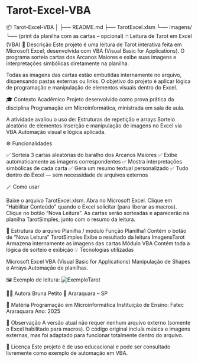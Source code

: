 # Tarot-Excel-VBA
📦 Tarot-Excel-VBA │ ├── README.md ├── TarotExcel.xlsm └── imagens/      └── (print da planilha com as cartas – opcional)
🃏 Leitura de Tarot em Excel (VBA)
📘 Descrição
Este projeto é uma leitura de Tarot interativa feita em Microsoft Excel, desenvolvida com VBA (Visual Basic for Applications).
O programa sorteia cartas dos Arcanos Maiores e exibe suas imagens e interpretações simbólicas diretamente na planilha.

Todas as imagens das cartas estão embutidas internamente no arquivo, dispensando pastas externas ou links.
O objetivo do projeto é aplicar lógica de programação e manipulação de elementos visuais dentro do Excel.

🎓 Contexto Acadêmico
Projeto desenvolvido como prova prática da disciplina
Programação em Microinformática,
ministrada em sala de aula.

A atividade avaliou o uso de:
Estruturas de repetição e arrays
Sorteio aleatório de elementos
Inserção e manipulação de imagens no Excel via VBA
Automação visual e lógica aplicada.

⚙️ Funcionalidades

✅ Sorteia 3 cartas aleatórias do baralho dos Arcanos Maiores
✅ Exibe automaticamente as imagens correspondentes
✅ Mostra interpretações simbólicas de cada carta
✅ Gera um resumo textual personalizado
✅ Tudo dentro do Excel — sem necessidade de arquivos externos

🪄 Como usar

Baixe o arquivo TarotExcel.xlsm.
Abra no Microsoft Excel.
Clique em “Habilitar Conteúdo” quando o Excel solicitar (para liberar as macros).
Clique no botão “Nova Leitura”.
As cartas serão sorteadas e aparecerão na planilha TarotSimples, junto com o resumo da leitura.

📁 Estrutura do arquivo
Planilha / módulo	Função
Planilha1	Contém o botão de “Nova Leitura”
TarotSimples	Exibe o resultado da leitura
ImagensTarot	Armazena internamente as imagens das cartas
Módulo VBA	Contém toda a lógica de sorteio e exibição
💡 Tecnologias utilizadas

Microsoft Excel
VBA (Visual Basic for Applications)
Manipulação de Shapes e Arrays
Automação de planilhas.

🖼️ Exemplo de leitura: 
![ExemploTarot](https://github.com/user-attachments/assets/435cd518-d801-4a41-a47d-0e6e504f2d8d)


👩‍💻 Autora
Bruna Petito
📍 Araraquara – SP

🧠 Matéria
Programação em Microinformática
Instituição de Ensino: Fatec Araraquara
Ano: 2025

💜 Observação
A versão atual não requer nenhum arquivo externo (somente o Excel habilitado para macros).
O código original incluía música e imagens externas, mas foi adaptado para funcionar totalmente dentro do arquivo.

📎 Licença
Este projeto é de uso educacional e pode ser consultado livremente como exemplo de automação em VBA.
